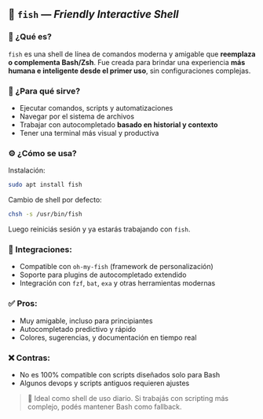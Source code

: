 ## 🐚 `fish` — *Friendly Interactive Shell*

### 🧩 ¿Qué es?

`fish` es una shell de línea de comandos moderna y amigable que **reemplaza o complementa Bash/Zsh**. Fue creada para brindar una experiencia **más humana e inteligente desde el primer uso**, sin configuraciones complejas.

### 🧰 ¿Para qué sirve?

- Ejecutar comandos, scripts y automatizaciones
- Navegar por el sistema de archivos
- Trabajar con autocompletado **basado en historial y contexto**
- Tener una terminal más visual y productiva

### ⚙️ ¿Cómo se usa?

Instalación:

```bash
sudo apt install fish
```

Cambio de shell por defecto:

```bash
chsh -s /usr/bin/fish
```

Luego reiniciás sesión y ya estarás trabajando con `fish`.

### 🔗 Integraciones:

- Compatible con `oh-my-fish` (framework de personalización)
- Soporte para plugins de autocompletado extendido
- Integración con `fzf`, `bat`, `exa` y otras herramientas modernas

### ✅ Pros:

- Muy amigable, incluso para principiantes
- Autocompletado predictivo y rápido
- Colores, sugerencias, y documentación en tiempo real

### ❌ Contras:

- No es 100% compatible con scripts diseñados solo para Bash
- Algunos devops y scripts antiguos requieren ajustes

> 🧠 Ideal como shell de uso diario. Si trabajás con scripting más complejo, podés mantener Bash como fallback.
>
